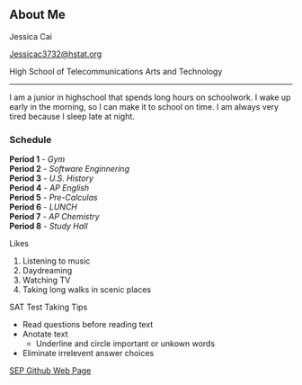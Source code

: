 ## About Me

Jessica Cai 

Jessicac3732@hstat.org 

High School of Telecommunications Arts and Technology

 ---

I am a junior in highschool that spends long hours on schoolwork. I wake up early in the morning, so I can make it to school on time. I am always very tired because I sleep late at night.

### Schedule   
**Period 1** - _Gym_  
**Period 2** - _Software Enginnering_  
**Period 3** - _U.S. History_  
**Period 4** - _AP English_  
**Period 5** - _Pre-Calculas_  
**Period 6** - _LUNCH_  
**Period 7** - _AP Chemistry_  
**Period 8** - _Study Hall_  

Likes
1. Listening to music
2. Daydreaming
3. Watching TV
4. Taking long walks in scenic places 

SAT Test Taking Tips
* Read questions before reading text
* Anotate text
  * Underline and circle important or unkown words
* Eliminate irrelevent answer choices

[SEP Github Web Page](https://sites.google.com/a/hstat.org/11sep1718/github)


